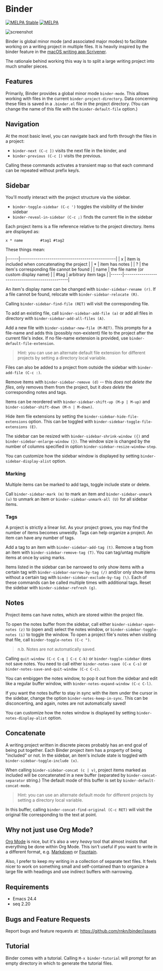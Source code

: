 # Binder #

[![MELPA Stable](https://stable.melpa.org/packages/binder-badge.svg)](https://stable.melpa.org/#/binder)
[![MELPA](https://melpa.org/packages/binder-badge.svg)](https://melpa.org/#/binder)

![screenshot](https://user-images.githubusercontent.com/1256849/87218460-464a3300-c396-11ea-9ce7-30f7a5bc4377.png)

Binder is global minor mode (and associated major modes) to facilitate
working on a writing project in multiple files. It is heavily inspired
by the binder feature in the [macOS writing app Scrivener][1].

The rationale behind working this way is to split a large writing
project into much smaller pieces.

[1]: https://www.literatureandlatte.com/scrivener/

## Features ##

Primarily, Binder provides a global minor mode `binder-mode`. This
allows working with files in the current `binder-project-directory`.
Data concerning these files is saved in a `.binder.el` file in the
project directory. (You can change the name of this file with the
`binder-default-file` option.)

## Navigation ##

At the most basic level, you can navigate back and forth through the
files in a project:

- `binder-next (C-c ])` visits the next file in the binder, and
- `binder-previous (C-c [)` visits the previous.

Calling these commands activates a transient map so that each command
can be repeated without prefix key/s.

## Sidebar ##

You'll mostly interact with the project structure via the sidebar.

-  `binder-toggle-sidebar (C-c ')` toggles the visibility of the binder
   sidebar
-  `binder-reveal-in-sidebar (C-c ;)` finds the current file in the
   sidebar

Each project items is a file reference relative to the project
directory. Items are displayed as:

    x * name        #tag1 #tag2

These things mean:

|------|-------------------------------------------------|
| x    | item is included when concatenating the project |
| *    | item has notes                                  |
| ?    | the item's corresponding file cannot be found   |
| name | the file name (or custom display name)          |
| #tag | arbitrary item tags                             |
|------|-------------------------------------------------|

An item's display name can be changed with `binder-sidebar-rename (r)`.
If a file cannot be found, relocate with `binder-sidebar-relocate (R)`.

Calling `binder-sidebar-find-file (RET)` will visit the corresponding
file.

To add an existing file, call `binder-sidebar-add-file (a)` or add all
files in directory with `binder-sidebar-add-all-files (A)`.

Add a new file with `binder-sidebar-new-file (M-RET)`. This prompts for a
file-name and adds this (possibly non-existent) file to the project
after the current file's index. If no file-name extension is provided,
use `binder-default-file-extension`.

> Hint: you can use an alternate default file extension for different
> projects by setting a directory local variable.

Files can also be added to a project from outside the sidebar with
`binder-add-file (C-c :)`.

Remove items with `binder-sidebar-remove (d)` -- this *does not delete the
files*, only removes them from the project, but it *does delete* the
corresponding notes and tags.

Items can be reordered with `binder-sidebar-shift-up (M-p | M-up)` and
`binder-sidebar-shift-down (M-n | M-down)`.

Hide item file extensions by setting the `binder-sidebar-hide-file-extensions`
option. This can be toggled with `binder-sidebar-toggle-file-extensions (E)`.

The sidebar can be resized with `binder-sidebar-shrink-window ({)` and
`binder-sidebar-enlarge-window (})`. The window size is changed by the
number of columns specified in option `binder-sidebar-resize-window-step`.

You can customize how the sidebar window is displayed by setting
`binder-sidebar-display-alist` option.

### Marking ###

Multiple items can be marked to add tags, toggle include state or
delete.

Call `binder-sidebar-mark (m)` to mark an item and `binder-sidebar-unmark (u)`
to unmark an item or `binder-sidebar-unmark-all (U)` for all sidebar items.

### Tags ###

A project is strictly a linear list. As your project grows, you may find
the number of items becomes unweidly. Tags can help organize a project.
An item can have any number of tags.

Add a tag to an item with `binder-sidebar-add-tag (t)`. Remove a tag
from an item with `binder-sidebar-remove-tag (T)`. You can tag/untag
multiple items at once by using marks.

Items listed in the sidebar can be narrowed to only show items with a
certain tag with `binder-sidebar-narrow-by-tag (/)` and/or only show
items without a certain tag with `binder-sidebar-exclude-by-tag (\)`.
Each of these commands can be called multiple times with additional
tags. Reset the sidebar with `binder-sidebar-refresh (g)`.

## Notes ##

Project items can have notes, which are stored within the project file.

To open the notes buffer from the sidebar, call either
`binder-sidebar-open-notes (z)` to (open and) select the notes window,
or `binder-sidebar-toggle-notes (i)` to toggle the window. To open a
project file's notes when visiting that file, call `binder-toggle-notes
(C-c ")`.

> n.b. Notes are not automatically saved.

Calling `quit-window (C-c C-q | C-c C-k)` or `binder-toggle-sidebar`
does not save notes. You need to call either `binder-notes-save (C-x C-s)`
or `binder-notes-save-and-quit-window (C-c C-c)`.

You can embiggen the notes window, to pop it out from the sidebar and
edit like a regular buffer window, with `binder-notes-expand-window (C-c C-l)`.

If you want the notes buffer to stay in sync with the item under the
cursor in the sidebar, change the option `binder-notes-keep-in-sync`. This
can be disconcerting, and again, notes are not automatically saved!

You can customize how the notes window is displayed by setting
`binder-notes-display-alist` option.

## Concatenate ##

A writing project written in discrete pieces probably has an end goal of
being put together. Each Binder project item has a property of being
"included" or not. In the sidebar, an item's include state is toggled
with `binder-sidebar-toggle-include (x)`.

When calling `binder-sidebar-concat (c | v)`, project items marked as
included will be concatenated in a new buffer (separated by
`binder-concat-separator` string.) The default mode of this buffer is set
by `binder-default-concat-mode`.

> Hint: you can use an alternate default mode for different projects by
> setting a directory local variable.

In this buffer, calling `binder-concat-find-original (C-c RET)` will
visit the original file corresponding to the text at point.

## Why not just use Org Mode? ##

[Org Mode][] is nice, but it's also a very *heavy* tool that almost
insists that everything be done within Org Mode. This isn't useful if
you want to write in a different format, e.g. [Markdown][] or
[Fountain][].

Also, I prefer to keep my writing in a collection of separate text
files. It feels nicer to work on something small and self-contained than
to organize a large file with headings and use indirect buffers with
narrowing.

[org mode]: https://orgmode.org
[markdown]: https://jblevins.org/projects/markdown-mode/
[fountain]: https://github.com/rnkn/fountain-mode

## Requirements ##

- Emacs 24.4
- seq 2.20

## Bugs and Feature Requests ##

Report bugs and feature requests at:
<https://github.com/rnkn/binder/issues>

## Tutorial ##

Binder comes with a tutorial. Calling `M-x binder-tutorial` will prompt
for an empty directory in which to generate the tutorial files.
